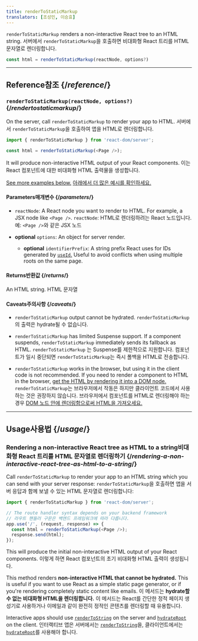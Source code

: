 ```yaml
---
title: renderToStaticMarkup
translators: [조성민, 이승효]
---
```


<Intro>

`renderToStaticMarkup` renders a non-interactive React tree to an HTML string.
<Trans>서버에서 `renderToStaticMarkup`을 호출하면 비대화형 React 트리를 HTML 문자열로 렌더링합니다.</Trans>

```js
const html = renderToStaticMarkup(reactNode, options?)
```

</Intro>

<InlineToc />

---

## Reference<Trans>참조</Trans> {/*reference*/}

### `renderToStaticMarkup(reactNode, options?)` {/*rendertostaticmarkup*/}

On the server, call `renderToStaticMarkup` to render your app to HTML.
<Trans>서버에서 `renderToStaticMarkup`을 호출하여 앱을 HTML로 렌더링합니다.</Trans>

```js
import { renderToStaticMarkup } from 'react-dom/server';

const html = renderToStaticMarkup(<Page />);
```

It will produce non-interactive HTML output of your React components.
<Trans>이는 React 컴포넌트에 대한 비대화형 HTML 출력물을 생성합니다.</Trans>

[See more examples below.](#usage)
<Trans>[아래에서 더 많은 예시를 확인하세요.](#usage)</Trans>

#### Parameters<Trans>매개변수</Trans> {/*parameters*/}

* `reactNode`: A React node you want to render to HTML. For example, a JSX node like `<Page />`.
<Trans outdent>`reactNode`: HTML로 렌더링하려는 React 노드입니다. 예: `<Page />`와 같은 JSX 노드</Trans>

* **optional** `options`: An object for server render.
  * **optional** `identifierPrefix`: A string prefix React uses for IDs generated by [`useId`.](/reference/react/useId) Useful to avoid conflicts when using multiple roots on the same page.

#### Returns<Trans>반환값</Trans> {/*returns*/}

An HTML string.
<Trans>HTML 문자열</Trans>

#### Caveats<Trans>주의사항</Trans> {/*caveats*/}

* `renderToStaticMarkup` output cannot be hydrated.
<Trans>`renderToStaticMarkup` 의 출력은 hydrate될 수 없습니다.</Trans>

* `renderToStaticMarkup` has limited Suspense support. If a component suspends, `renderToStaticMarkup` immediately sends its fallback as HTML.
<Trans>`renderToStaticMarkup` 는 Suspense를 제한적으로 지원합니다. 컴포넌트가 일시 중단되면 `renderToStaticMarkup`는 즉시 폴백을 HTML로 전송합니다.</Trans>

* `renderToStaticMarkup` works in the browser, but using it in the client code is not recommended. If you need to render a component to HTML in the browser, [get the HTML by rendering it into a DOM node.](/reference/react-dom/server/renderToString#removing-rendertostring-from-the-client-code)
<Trans>`renderToStaticMarkup`는 브라우저에서 작동은 하지만 클라이언트 코드에서 사용하는 것은 권장하지 않습니다. 브라우저에서 컴포넌트를 HTML로 렌더링해야 하는 경우 [DOM 노드 안에 렌더링함으로써 HTML을 가져오세요.](/reference/react-dom/server/renderToString#removing-rendertostring-from-the-client-code)</Trans>

---

## Usage<Trans>사용법</Trans> {/*usage*/}

### Rendering a non-interactive React tree as HTML to a string<Trans>비대화형 React 트리를 HTML 문자열로 렌더링하기</Trans> {/*rendering-a-non-interactive-react-tree-as-html-to-a-string*/}

Call `renderToStaticMarkup` to render your app to an HTML string which you can send with your server response:
<Trans>`renderToStaticMarkup`을 호출하면 앱을 서버 응답과 함께 보낼 수 있는 HTML 문자열로 렌더링합니다:</Trans>

```js {5-6}
import { renderToStaticMarkup } from 'react-dom/server';

// The route handler syntax depends on your backend framework
// 라우트 핸들러 구문은 백엔드 프레임워크에 따라 다릅니다.
app.use('/', (request, response) => {
  const html = renderToStaticMarkup(<Page />);
  response.send(html);
});
```

This will produce the initial non-interactive HTML output of your React components.
<Trans>이렇게 하면 React 컴포넌트의 초기 비대화형 HTML 출력이 생성됩니다.</Trans>

<Pitfall>

This method renders **non-interactive HTML that cannot be hydrated.**  This is useful if you want to use React as a simple static page generator, or if you're rendering completely static content like emails.
<Trans>이 메서드는 **hydrate할 수 없는 비대화형 HTML을 렌더링합니다.** 이 메서드는 React를 간단한 정적 페이지 생성기로 사용하거나 이메일과 같이 완전히 정적인 콘텐츠를 렌더링할 때 유용합니다.</Trans>

Interactive apps should use [`renderToString`](/reference/react-dom/server/renderToString) on the server and [`hydrateRoot`](/reference/react-dom/client/hydrateRoot) on the client.
<Trans>인터랙티브 앱은 서버에서는 [`renderToString`](/reference/react-dom/server/renderToString)을, 클라이언트에서는 [`hydrateRoot`](/reference/react-dom/client/hydrateRoot)를 사용해야 합니다.</Trans>

</Pitfall>
